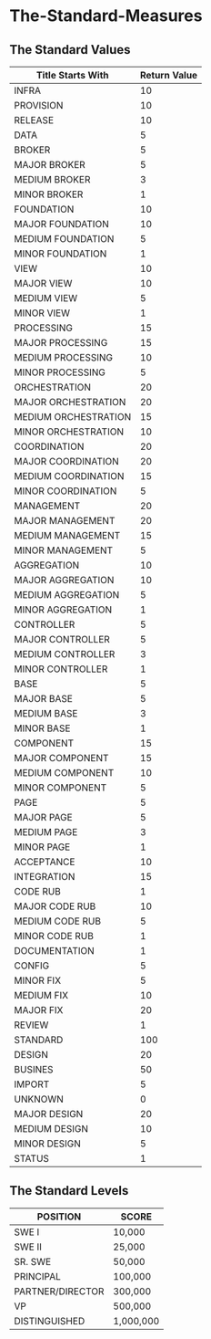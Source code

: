 # The-Standard-Measures


## The Standard Values

| Title Starts With          | Return Value |
|----------------------------|--------------|
| INFRA                      | 10           |
| PROVISION                  | 10           |
| RELEASE                    | 10           |
| DATA                       | 5            |
| BROKER                     | 5            |
| MAJOR BROKER               | 5            |
| MEDIUM BROKER              | 3            |
| MINOR BROKER               | 1            |
| FOUNDATION                 | 10           |
| MAJOR FOUNDATION           | 10           |
| MEDIUM FOUNDATION          | 5            |
| MINOR FOUNDATION           | 1            |
| VIEW                       | 10           |
| MAJOR VIEW                 | 10           |
| MEDIUM VIEW                | 5            |
| MINOR VIEW                 | 1            |
| PROCESSING                 | 15           |
| MAJOR PROCESSING           | 15           |
| MEDIUM PROCESSING          | 10           |
| MINOR PROCESSING           | 5            |
| ORCHESTRATION              | 20           |
| MAJOR ORCHESTRATION        | 20           |
| MEDIUM ORCHESTRATION       | 15           |
| MINOR ORCHESTRATION        | 10           |
| COORDINATION               | 20           |
| MAJOR COORDINATION         | 20           |
| MEDIUM COORDINATION        | 15           |
| MINOR COORDINATION         | 5            |
| MANAGEMENT                 | 20           |
| MAJOR MANAGEMENT           | 20           |
| MEDIUM MANAGEMENT          | 15           |
| MINOR MANAGEMENT           | 5            |
| AGGREGATION                | 10           |
| MAJOR AGGREGATION          | 10           |
| MEDIUM AGGREGATION         | 5            |
| MINOR AGGREGATION          | 1            |
| CONTROLLER                 | 5            |
| MAJOR CONTROLLER           | 5            |
| MEDIUM CONTROLLER          | 3            |
| MINOR CONTROLLER           | 1            |
| BASE                       | 5            |
| MAJOR BASE                 | 5            |
| MEDIUM BASE                | 3            |
| MINOR BASE                 | 1            |
| COMPONENT                  | 15           |
| MAJOR COMPONENT            | 15           |
| MEDIUM COMPONENT           | 10           |
| MINOR COMPONENT            | 5            |
| PAGE                       | 5            |
| MAJOR PAGE                 | 5            |
| MEDIUM PAGE                | 3            |
| MINOR PAGE                 | 1            |
| ACCEPTANCE                 | 10           |
| INTEGRATION                | 15           |
| CODE RUB                   | 1            |
| MAJOR CODE RUB             | 10           |
| MEDIUM CODE RUB            | 5            |
| MINOR CODE RUB             | 1            |
| DOCUMENTATION              | 1            |
| CONFIG                     | 5            |
| MINOR FIX                  | 5            |
| MEDIUM FIX                 | 10           |
| MAJOR FIX                  | 20           |
| REVIEW                     | 1            |
| STANDARD                   | 100          |
| DESIGN                     | 20           |
| BUSINES                    | 50           |
| IMPORT                     | 5            |
| UNKNOWN                    | 0            |
| MAJOR DESIGN               | 20           |
| MEDIUM DESIGN              | 10           |
| MINOR DESIGN               | 5            |
| STATUS                     | 1            |


## The Standard Levels
| POSITION         | SCORE     |
|------------------|-----------|
| SWE I            | 10,000    |
| SWE II           | 25,000    |
| SR. SWE          | 50,000    |
| PRINCIPAL        | 100,000   |
| PARTNER/DIRECTOR | 300,000   |
| VP               | 500,000   |
| DISTINGUISHED    | 1,000,000 |

